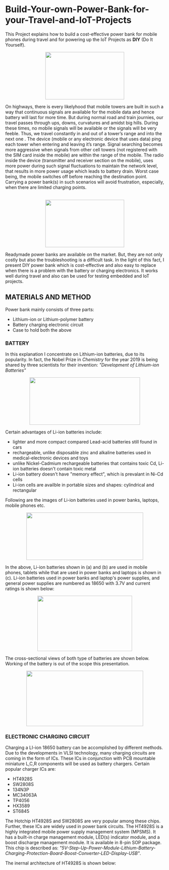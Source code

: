 # Build-Your-own-Power-Bank-for-your-Travel-and-IoT-Projects
This Project explains how to build a cost-effective power bank for mobile phones during travel and for powering up the IoT Projects as **DIY** (Do It Yourself).
</br>
<p align = "center"><img src="https://user-images.githubusercontent.com/93868543/160660232-8ecccfd3-02de-4168-b503-be08534eb20c.png"
" width = "250" height = "150"></p>  
On highways, there is every likelyhood that mobile towers are built in such a way that continuous signals are available for the mobile data and hence battery will last for more time. But during normal road and train journies, our travel passes through ups, downs, curvatures and amidst big hills. During these times, no mobile signals will be available or the signals will be very feeble. Thus, we travel constantly in and out of a tower’s range and into the next one . The device (mobile or any electronic device that uses data) ping each tower when entering and leaving it’s range. Signal searching becomes more aggressive when signals from other cell towers (not registered with the SIM card inside the mobile) are within the range of the mobile. The radio inside the device (transmitter and receiver section on the mobile), uses more power during such signal fluctuations to maintain the network level, that results in more power usage which leads to battery drain. Worst case being, the mobile switches off before reaching the destination point. Carrying a power bank(s) in such scenarios will avoid frustration, especially, when there are limited charging points. </br>
<br /> 
<p align = "center"><img src="https://user-images.githubusercontent.com/93868543/160793549-6b27235e-b573-4e41-8f45-3ac26a8a0dd7.png"
" width = "250" height = "150"></p> 

Readymade power banks are available on the market. But, they are not only costly but also the troubleshooting is a difficult task. In the light of this fact, I present DIY power bank which is cost-effective and also easy to replace when there is a problem with the battery or
charging electronics. It works well during travel and also can be used for testing embedded and IoT projects.
## MATERIALS AND METHOD ##
Power bank mainly consists of three parts:
* Lithium-ion or Lithium-polymer battery
* Battery charging electronic circuit
* Case to hold both the above
### BATTERY ###
In this explanation I concentrate on Lithium-ion batteries, due to its popularity. In fact, the Nobel Prize in *Chemistry* for the year 2019 is being shared by three scientists for their invention: *"Development of Lithium-ion Batteries"*
<p align = "center"><img src="https://user-images.githubusercontent.com/93868543/160837059-ee821707-7dd2-401d-8243-1fef6037b8f7.png"
" width = "350" height = "150"></p>  
  
Certain advantages of Li-ion batteries include:
* lighter and more compact compared Lead-acid batteries still found in cars
* rechargeable, unlike disposable zinc and alkaline batteries used in medical-electronic devices and toys
* unlike Nickel-Cadmium rechargeable batteries that contains toxic Cd, Li-ion batteries doesn't contain toxic metal
* Li-ion battery doesn't have "memory effect", which is prevalant in Ni-Cd cells
* Li-ion cells are availble in portable sizes and shapes: cylindrical and rectangular 
  
Following are the images of Li-ion batteries used in power banks, laptops, mobile phones etc.
<p align = "center"><img src="https://user-images.githubusercontent.com/93868543/160846408-ff763e45-f66e-43a1-a5cc-887449535927.png"
" width = "370" height = "150"></p> 

In the above, Li-ion batteries shown in (a) and (b) are used in mobile phones, tablets while that are used in power banks and laptops is shown in (c).
Li-ion batteries used in power banks and laptop's power supplies, and general power supplies are numbered as 18650 with 3.7V and current ratings is shown below:
<p align = "center"><img src="https://user-images.githubusercontent.com/93868543/160850211-4b6df1cf-ea8a-4e64-829f-da6e08621219.png"
" width = "300" height = "175"></p> 

The cross-sectional views of both type of batteries are shown below. Working of the battery is out of the scope this presentation.
<p align = "center"><img src="https://user-images.githubusercontent.com/93868543/160853692-91fc5f2e-a168-4bb7-9b11-0efbe46d79d6.png"
" width = "370" height = "175"></p> 

### ELECTRONIC CHARGING CIRCUIT ###

Charging a LI-ion 18650 battery can be accomplished by different methods. Due to the developments in VLSI technology, many charging circuits are coming in the form of ICs. These ICs in conjunction with PCB mountable miniature L,C,R components will be used as battery chargers. Certain popular charger ICs are:
* HT4928S
* SW2808S
* 134N3P
* MC34063A
* TP4056
* HX3589
* ST6845

The Hotchip HT4928S and SW2808S are very popular among these chips. Further, these ICs are widely used in power bank circuits.
The HT4928S is a highly integrated mobile power supply management system (MPSMS). It has a built-in charge management module, LED(s) indicator module, and a boost discharge management module. It is available in 8-pin SOP package. This chip is described as: 
*"5V-Step-Up-Power-Module-Lithium-Battery-Charging-Protection-Board-Boost-Converter-LED-Display-USB"*.

The inernal architecture of HT4928S is shown below: 
